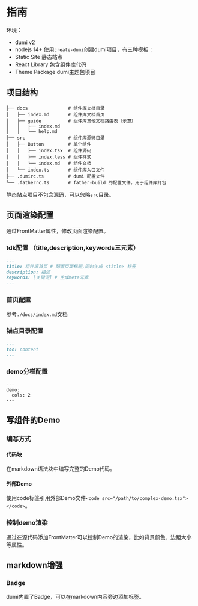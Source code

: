 # 指南

环境：
- dumi v2
- nodejs 14+
使用`create-dumi`创建dumi项目，有三种模板：
- Static Site 静态站点
- React Library 包含组件库代码
- Theme Package dumi主题包项目

## 项目结构
```
├── docs               # 组件库文档目录
│   ├── index.md       # 组件库文档首页
│   ├── guide          # 组件库其他文档路由表（示意）
│   │   ├── index.md
│   │   └── help.md
├── src                # 组件库源码目录
│   ├── Button         # 单个组件
│   │   ├── index.tsx  # 组件源码
│   │   ├── index.less # 组件样式
│   │   └── index.md   # 组件文档
│   └── index.ts       # 组件库入口文件
├── .dumirc.ts         # dumi 配置文件
└── .fatherrc.ts       # father-build 的配置文件，用于组件库打包
```
静态站点项目不包含源码，可以忽略`src`目录。

## 页面渲染配置

通过FrontMatter属性，修改页面渲染配置。

### tdk配置 （title,description,keywords三元素）

```markdown
---
title: 组件库首页 # 配置页面标题,同时生成 <title> 标签
description: 描述 
keywords: [关键词] # 生成meta元素
---
```


### 首页配置
参考`./docs/index.md`文档

### 锚点目录配置

```markdown
---
toc: content
---
```

### demo分栏配置

```
---
demo:
  cols: 2
---
```

## 写组件的Demo

### 编写方式
#### 代码块 
在markdown语法块中编写完整的Demo代码。
#### 外部Demo
使用code标签引用外部Demo文件`<code src="/path/to/complex-demo.tsx"></code>`。

### 控制demo渲染
通过在源代码添加FrontMatter可以控制Demo的渲染，比如背景颜色、边距大小等属性。


## markdown增强

### Badge
dumi内置了Badge，可以在markdown内容旁边添加标签。